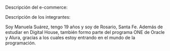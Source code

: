 Descripción del e-commerce:

Descripción de los integrantes:

Soy Manuela Suárez, tengo 19 años y soy de Rosario, Santa Fe. Además de estudiar en Digital House, también formo parte del programa ONE de Oracle y Alura, gracias a los cuales estoy entrando en el mundo de la programación.